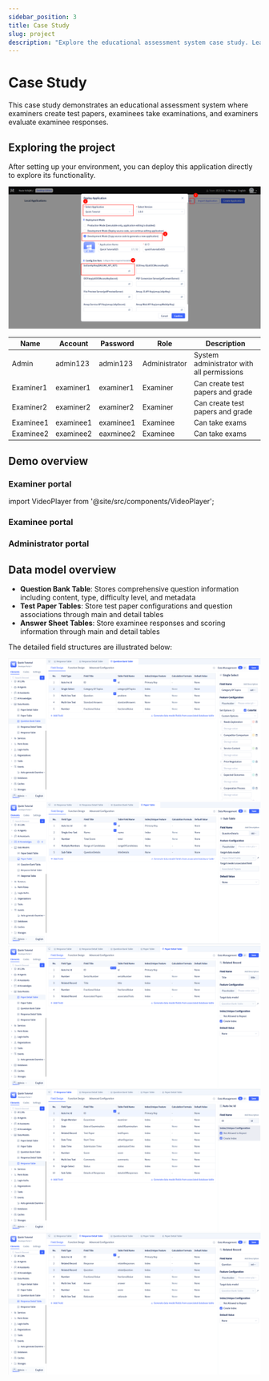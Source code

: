 ```yaml
---
sidebar_position: 3
title: Case Study
slug: project
description: "Explore the educational assessment system case study. Learn system architecture through a real-world example with examiners, examinees, and automated grading."
---
```

# Case Study

This case study demonstrates an educational assessment system where examiners create test papers, examinees take examinations, and examiners evaluate examinee responses.

## Exploring the project

After setting up your environment, you can deploy this application directly to explore its functionality.

![](img/project_192638.png)

| Name | Account | Password | Role | Description |
|------|------|------|------|------|
| Admin | admin123 | admin123 | Administrator | System administrator with all permissions |
| Examiner1 | examiner1 | examiner1 | Examiner | Can create test papers and grade |
| Examiner2 | examiner2 | examiner2 | Examiner | Can create test papers and grade |
| Examinee1 | examinee1 | examinee1 | Examinee | Can take exams |
| Examinee2 | examinee2 | eaxminee2 | Examinee | Can take exams |

## Demo overview
### Examiner portal
import VideoPlayer from '@site/src/components/VideoPlayer';

<VideoPlayer relatePath="/docs/tutorial/en/project_examiner.mp4" />

### Examinee portal

<VideoPlayer relatePath="/docs/tutorial/en/project_examinee.mp4" />

### Administrator portal

<VideoPlayer relatePath="/docs/tutorial/en/project_admin.mp4" />

## Data model overview
* **Question Bank Table**: Stores comprehensive question information including content, type, difficulty level, and metadata
* **Test Paper Tables**: Store test paper configurations and question associations through main and detail tables
* **Answer Sheet Tables**: Store examinee responses and scoring information through main and detail tables

The detailed field structures are illustrated below:

![](img/project_102847.png)
![](img/project_102943.png)
![](img/project_103005.png)
![](img/project_103040.png)
![](img/project_103119.png)